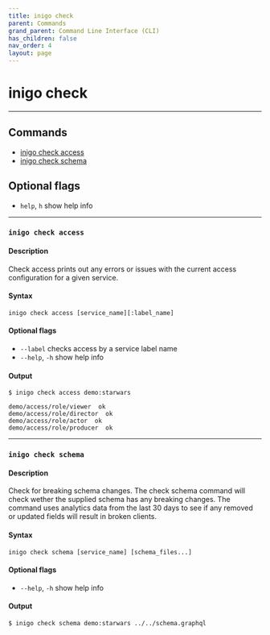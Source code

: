 ```yaml
---
title: inigo check
parent: Commands
grand_parent: Command Line Interface (CLI)
has_children: false
nav_order: 4
layout: page
---
```


# inigo check
---

## Commands
- [inigo check access](#inigo-check-access)
- [inigo check schema](#inigo-check-schema)

## Optional flags
* `help`, `h`
show help info

---

### ```inigo check access```
#### **Description**
Check access prints out any errors or issues with the current access configuration for a given service.

#### **Syntax**
```
inigo check access [service_name][:label_name]
```

#### Optional flags
* `--label`
checks access by a service label name
* `--help`, `-h`
show help info


#### **Output**
```
$ inigo check access demo:starwars

demo/access/role/viewer  ok
demo/access/role/director  ok
demo/access/role/actor  ok
demo/access/role/producer  ok
```

---

### ```inigo check schema```
#### **Description**
Check for breaking schema changes. The check schema command will check wether the supplied schema has any breaking changes. The command uses analytics data from the last 30 days to see if any removed or updated fields will result in broken clients.

#### **Syntax**
```
inigo check schema [service_name] [schema_files...]
```

#### Optional flags
* `--help`, `-h`
show help info


#### **Output**
```
$ inigo check schema demo:starwars ../../schema.graphql
```